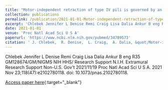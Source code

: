 ```yaml
---
title: "Motor-independent retraction of type IV pili is governed by an inherent property of the pilus filament"
collection: publications
permalink: /publication/2021-01-01-Motor-independent-retraction-of-type-IV-pili-is-governed-by-an-inherent-property-of-the-pilus-filament
excerpt: 'Chlebek Jennifer L Denise Remi Craig Lisa Dalia Ankur B eng R35 GM128674/GM/NIGMS NIH HHS/ Research Support N.I.H. Extramural Research Support Non-U.S. Gov&apos;t 2021/11/19 Proc Natl Acad Sci U S A. 2021 Nov 23;118(47):e2102780118. doi: 10.1073/pnas.2102780118.'
date: 2021-01-01
venue: 'Proc Natl Acad Sci U S A'
paperurl: 'https://www.ncbi.nlm.nih.gov/pubmed/34789573'
citation: ' J. Chlebek,  R. Denise,  L. Craig,  A. Dalia, &quot;Motor-independent retraction of type IV pili is governed by an inherent property of the pilus filament.&quot; Proc Natl Acad Sci U S A, 2021.'
---
```

Chlebek Jennifer L Denise Remi Craig Lisa Dalia Ankur B eng R35 GM128674/GM/NIGMS NIH HHS/ Research Support N.I.H. Extramural Research Support Non-U.S. Gov&apos;t 2021/11/19 Proc Natl Acad Sci U S A. 2021 Nov 23;118(47):e2102780118. doi: 10.1073/pnas.2102780118.

[Access paper here](https://www.ncbi.nlm.nih.gov/pubmed/34789573){:target="_blank"}
